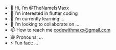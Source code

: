 - 👋 Hi, I’m @TheNameIsMaxx
- 👀 I’m interested in flutter coding
- 🌱 I’m currently learning ...
- 💞️ I’m looking to collaborate on ...
- 📫 How to reach me codewithmaxx@gmail.com
- 😄 Pronouns: ...
- ⚡ Fun fact: ...

<!---
TheNameIsMaxx/TheNameIsMaxx is a ✨ special ✨ repository because its `README.md` (this file) appears on your GitHub profile.
You can click the Preview link to take a look at your changes.
--->
